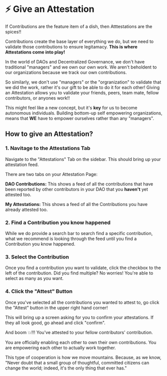 # ⚡ Give an Attestation

If Contributions are the feature item of a dish, then Atttestations are the spices!!

Contributions create the base layer of everything we do, but we need to validate those contributions to ensure legitamacy.  **This is where Attestations come into play!**

In the world of DAOs and Decentralized Governance, we don't have traditional "managers" and we own our own work.  We aren't beholdent to our organizations because we track our own contributions. &#x20;

So similarly, we don't use "managers" or the "orgranization" to validate that we did the work, rather it's our gift to be able to do it for each other!  Giving an Attestation allows you to validate your friends, peers, team mate, fellow contributors, or anyones work!! &#x20;

This might feel like a new concept, but it's **key** for us to become autonomous individuals.  Building bottom-up self empowering organizations, means that **WE** have to empower ourselves rather than any "managers".

## How to give an Attestation?

### 1. Navitage to the Attestations Tab

Navigate to the "Attestations" Tab on the sidebar.  This should bring up your attestation feed.&#x20;

There are two tabs on your Attestation Page:

**DAO Contributions:**  This shows a feed of all the contributions that have been reported by other contributors in your DAO that you **haven't** yet attested too.

**My Attestations:**  This shows a feed of all the Contributions you have already attested too.

### 2.  Find a Contribution you know happened

While we do provide a search bar to search find a specific contribution, what we recommend is looking through the feed until you find a Contribution you know happened.

### 3.  Select the Contribution

Once you find a contribution you want to validate, click the checkbox to the left of the contribution.  Did you find multiple? No worries! You're able to select as many as you want.

### 4.  Click the "Attest" Button

Once you've selected all the contributions you wanted to attest to, go click the "Attest" button in the upper right hand corner!

This will bring up a screen asking for you to confirm your attestations.  If they all look good, go ahead and click "confirm".

And boom :boom:!!! You've attested to your fellow contributors' contribution. &#x20;

You are officially enabling each other to own their own contributions.  You are empowering each other to actually work together.

This type of cooperation is how we move mountains.  Because, as we know, "Never doubt that a small group of thoughtful, committed citizens can change the world; indeed, it's the only thing that ever has."
